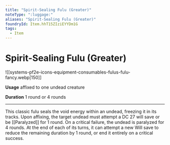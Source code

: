 ```yaml
---
title: "Spirit-Sealing Fulu (Greater)"
noteType: ":luggage:"
aliases: "Spirit-Sealing Fulu (Greater)"
foundryId: Item.hhT15ZIziEYYDm1G
tags:
  - Item
---
```


# Spirit-Sealing Fulu (Greater)
![[systems-pf2e-icons-equipment-consumables-fulus-fulu-fancy.webp|150]]

**Usage** affixed to one undead creature

**Duration** 1 round or 4 rounds

* * *

This classic fulu seals the void energy within an undead, freezing it in its tracks. Upon affixing, the target undead must attempt a DC 27 will save or be [[Paralyzed]] for 1 round. On a critical failure, the undead is paralyzed for 4 rounds. At the end of each of its turns, it can attempt a new Will save to reduce the remaining duration by 1 round, or end it entirely on a critical success.
